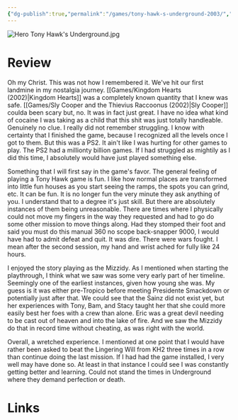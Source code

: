 ```yaml
---
{"dg-publish":true,"permalink":"/games/tony-hawk-s-underground-2003/","tags":["games","streamed"],"created":"2024-11-10","updated":"2025-08-22"}
---
```



![Hero Tony Hawk's Underground.jpg](/img/user/Attachments/Hero%20Tony%20Hawk's%20Underground.jpg)

# Review

Oh my Christ. This was not how I remembered it. We've hit our first landmine in my nostalgia journey. [[Games/Kingdom Hearts (2002)\|Kingdom Hearts]] was a completely known quantity that I knew was safe. [[Games/Sly Cooper and the Thievius Raccoonus (2002)\|Sly Cooper]] coulda been scary but, no. It was in fact just great. I have no idea what kind of cocaine I was taking as a child that this shit was just totally handleable. Genuinely no clue. I really did not remember struggling. I know with certainty that I finished the game, because I recognized all the levels once I got to them. But this was a PS2. It ain't like I was hurting for other games to play. The PS2 had a millionty billion games. If I had struggled as mightily as I did this time, I absolutely would have just played something else.

Something that I will first say in the game's favor. The general feeling of playing a Tony Hawk game is fun. I like how normal places are transformed into little fun houses as you start seeing the ramps, the spots you can grind, etc. It can be fun. It is no longer fun the very minute they ask anything of you. I understand that to a degree it's just skill. But there are absolutely instances of them being unreasonable. There are times where I physically could not move my fingers in the way they requested and had to go do some other mission to move things along. Had they stomped their foot and said you must do this manual 360 no scope back-snapper 9000, I would have had to admit defeat and quit. It was dire. There were wars fought. I mean after the second session, my hand and wrist ached for fully like 24 hours.

I enjoyed the story playing as the Mizzidy. As I mentioned when starting the playthrough, I think what we saw was some very early part of her timeline. Seemingly one of the earliest instances, given how young she was. My guess is it was either pre-Tropico before meeting Presidente Smackdown or potentially just after that. We could see that the Sainz did not exist yet, but her experiences with Tony, Bam, and Stacy taught her that she could more easily best her foes with a crew than alone. Eric was a great devil needing to be cast out of heaven and into the lake of fire. And we saw the Mizzidy do that in record time without cheating, as was right with the world.

Overall, a wretched experience. I mentioned at one point that I would have rather been asked to beat the Lingering Will from KH2 three times in a row than continue doing the last mission. If I had had the game installed, I very well may have done so. At least in that instance I could see I was constantly getting better and learning. Could not stand the times in Underground where they demand perfection or death.

# Links
